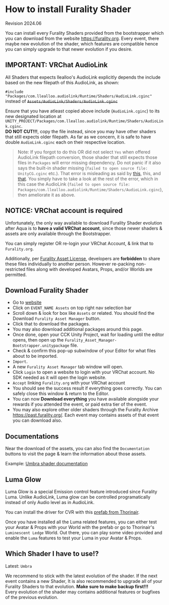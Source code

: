 # How to install Furality Shader

Revision 2024.06

You can install every Furality Shaders provided from the bootstrapper which you can download from the website https://furality.org. Every event, there maybe new evolution of the shader, which features are compatible hence you can simply upgrade to that newer evolution if you desire.

## **IMPORTANT**: VRChat AudioLink

All Shaders that expects llealloo's AudioLink explicitly depends the include based on the new filepath of this AudioLink, as shown:

`#include "Packages/com.llealloo.audiolink/Runtime/Shaders/AudioLink.cginc"` instead of ~~`Assets/AudioLink/Shaders/AudioLink.cginc`~~

Ensure that you have atleast copied above include (`AudioLink.cginc`) to its new designated location at `UNITY_PROJECT/Packages/com.llealloo.audiolink/Runtime/Shaders/AudioLink.cginc`.  
**DO NOT CUT!!!**, copy the file instead, since you may have other shaders that still expects older filepath. As far as we concern, it is safe to have double `AudioLink.cginc` each on their respective location.

> Note: If you forgot to do this OR did not select `Yes` when offered AudioLink filepath conversion, those shader that still expects those files in `Packages` will error missing dependency.
> Do not panic if it also says the built-in shader missing (`failed to open source file: UnityCG.cginc` etc.). That error is misleading as said by [this](https://forum.unity.com/threads/all-shaders-fails-to-open-source-file-custom-cginc.523184/#post-7461139), this, and [that](https://dkrevel.com/failed-to-open-source-file/).
> You simply have to take a look at the rest of the error, which in this case the AudioLink (`failed to open source file: Packages/com.llealloo.audiolink/Runtime/Shaders/AudioLink.cginc`), then ameliorate it as above.

## **NOTICE**: VRChat account is required

Unfortunately, the only way available to download Furality Shader evolution after Aqua is to **have a valid VRChat account**, since those newer shaders & assets are only available through the Bootstrapper.

You can simply register OR re-login your VRChat Account, & link that to `Furality.org`.

Additionally, per [Furality Asset License](https://furality.org/asset-license), developers are **forbidden** to share these files individually to another person. However re-packing non-restricted files along with developed Avatars, Props, and/or Worlds are permitted.

## Download Furality Shader

- Go to [website](https://furality.org)
- Click on `EVENT_NAME Assets` on top right nav selection bar
- Scroll down & look for box like `Assets` or related. You should find the Download `Furality Asset Manager` button.
- Click that to download the packages.
- You may also download additional packages around this page.
- Once done, open your CCK Unity Project, wait for loading until the editor opens, then open up the `Furality_Asset_Manager-Bootstrapper.unitypackage` file.
- Check & confirm this pop-up subwindow of your Editor for what files about to be imported.
- `Import`.
- A new `Furality Asset Manager` tab window will open.
- Click `Login` to open a website to login with your VRChat account. No SDK needed as it will open the login website.
- `Accept` linking `Furality.org` with your VRChat account
- You should see the success result if everything goes correctly. You can safely close this window & return to the Editor.
- You can now **Download everything** you have available alongside your rewards if you attended the event, or paid extra tier of the event.
- You may also explore other older shaders through the Furality Archive https://past.furality.org/. Each event may contains assets of that event you can download also.

## Documentations

Near the download of the assets, you can also find the `Documentation` buttons to visit the page & learn the information about those assets.

Example: [Umbra shader documentation](https://furality.org/umbra/shader-guide)

## Luma Glow

Luma Glow is a special Emission control feature introduced since Furality Luma. Unlike AudioLink, Luma glow can be controlled programatically instead of only Audio level as in AudioLink.

You can install the driver for CVR with this [prefab from Thorinair](https://github.com/Thorinair/LumaDriver-for-ChilloutVR).

Once you have installed all the Luma related features, you can either test your Avatar & Props with your World with the prefab or go to Thorinair's `Luminescent Ledge` World. Out there, you can play some video provided and enable the `Luma` features to test your Luma in your Avatar & Props.

## Which Shader I have to use!?

Latest: `Umbra`

We recommend to stick with the latest evolution of the shader. If the next event contains a new Shader, It is also recommended to upgrade all of your Furality Shaders to that evolution. **Make sure to make backup first!!!**  
Every evolution of the shader may contains additional features or bugfixes of the previous evolution.